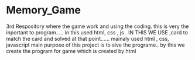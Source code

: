 # Memory_Game
3rd Respository
where the game work and using the coding.
this is very the inportant to program.....
in this used html, css , js . IN THIS WE USE ,card to match the card and solved at that point......
mainaly used html , css, javascript
main purpose of this project is to slve the programe..
by this we  create the program for game which is created by html
